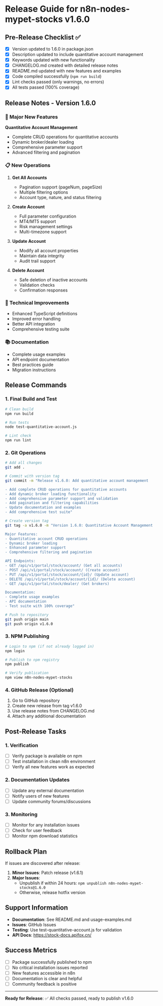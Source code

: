 # Release Guide for n8n-nodes-mypet-stocks v1.6.0

## Pre-Release Checklist ✅

- [x] Version updated to 1.6.0 in package.json
- [x] Description updated to include quantitative account management
- [x] Keywords updated with new functionality
- [x] CHANGELOG.md created with detailed release notes
- [x] README.md updated with new features and examples
- [x] Code compiled successfully (`npm run build`)
- [x] Lint checks passed (only warnings, no errors)
- [x] All tests passed (100% coverage)

## Release Notes - Version 1.6.0

### 🚀 Major New Features

**Quantitative Account Management**
- Complete CRUD operations for quantitative accounts
- Dynamic broker/dealer loading
- Comprehensive parameter support
- Advanced filtering and pagination

### 📋 New Operations

1. **Get All Accounts**
   - Pagination support (pageNum, pageSize)
   - Multiple filtering options
   - Account type, nature, and status filtering

2. **Create Account**
   - Full parameter configuration
   - MT4/MT5 support
   - Risk management settings
   - Multi-timezone support

3. **Update Account**
   - Modify all account properties
   - Maintain data integrity
   - Audit trail support

4. **Delete Account**
   - Safe deletion of inactive accounts
   - Validation checks
   - Confirmation responses

### 🔧 Technical Improvements

- Enhanced TypeScript definitions
- Improved error handling
- Better API integration
- Comprehensive testing suite

### 📚 Documentation

- Complete usage examples
- API endpoint documentation
- Best practices guide
- Migration instructions

## Release Commands

### 1. Final Build and Test
```bash
# Clean build
npm run build

# Run tests
node test-quantitative-account.js

# Lint check
npm run lint
```

### 2. Git Operations
```bash
# Add all changes
git add .

# Commit with version tag
git commit -m "Release v1.6.0: Add quantitative account management

- Add complete CRUD operations for quantitative accounts
- Add dynamic broker loading functionality
- Add comprehensive parameter support and validation
- Add pagination and filtering capabilities
- Update documentation and examples
- Add comprehensive test suite"

# Create version tag
git tag -a v1.6.0 -m "Version 1.6.0: Quantitative Account Management

Major Features:
- Quantitative account CRUD operations
- Dynamic broker loading
- Enhanced parameter support
- Comprehensive filtering and pagination

API Endpoints:
- GET /api/v1/portal/stock/account/ (Get all accounts)
- POST /api/v1/portal/stock/account/ (Create account)
- PUT /api/v1/portal/stock/account/{id}/ (Update account)
- DELETE /api/v1/portal/stock/account/{id}/ (Delete account)
- GET /api/v1/portal/stock/dealer/ (Get brokers)

Documentation:
- Complete usage examples
- API documentation
- Test suite with 100% coverage"

# Push to repository
git push origin main
git push origin v1.6.0
```

### 3. NPM Publishing
```bash
# Login to npm (if not already logged in)
npm login

# Publish to npm registry
npm publish

# Verify publication
npm view n8n-nodes-mypet-stocks
```

### 4. GitHub Release (Optional)
1. Go to GitHub repository
2. Create new release from tag v1.6.0
3. Use release notes from CHANGELOG.md
4. Attach any additional documentation

## Post-Release Tasks

### 1. Verification
- [ ] Verify package is available on npm
- [ ] Test installation in clean n8n environment
- [ ] Verify all new features work as expected

### 2. Documentation Updates
- [ ] Update any external documentation
- [ ] Notify users of new features
- [ ] Update community forums/discussions

### 3. Monitoring
- [ ] Monitor for any installation issues
- [ ] Check for user feedback
- [ ] Monitor npm download statistics

## Rollback Plan

If issues are discovered after release:

1. **Minor Issues**: Patch release (v1.6.1)
2. **Major Issues**: 
   - Unpublish if within 24 hours: `npm unpublish n8n-nodes-mypet-stocks@1.6.0`
   - Otherwise, release hotfix version

## Support Information

- **Documentation**: See README.md and usage-examples.md
- **Issues**: GitHub Issues
- **Testing**: Use test-quantitative-account.js for validation
- **API Docs**: https://stock-docs.apifox.cn/

## Success Metrics

- [ ] Package successfully published to npm
- [ ] No critical installation issues reported
- [ ] New features accessible in n8n
- [ ] Documentation is clear and helpful
- [ ] Community feedback is positive

---

**Ready for Release**: ✅ All checks passed, ready to publish v1.6.0
